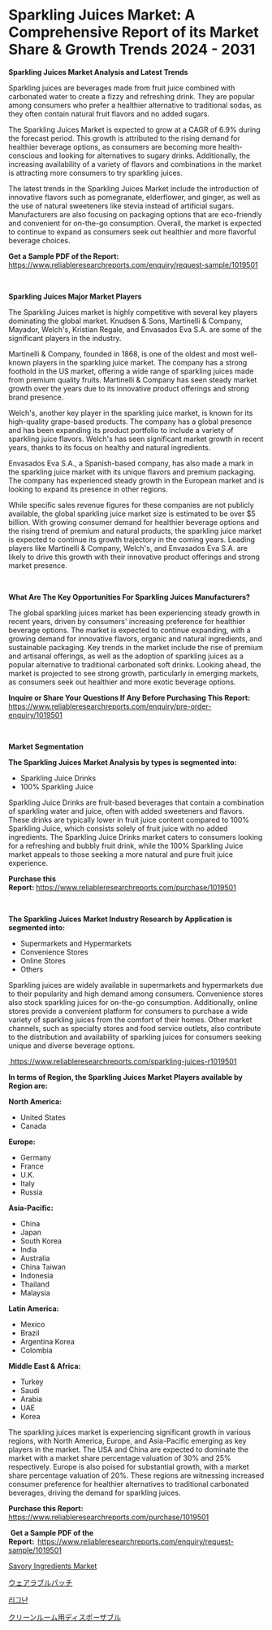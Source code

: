 <p><h1>Sparkling Juices Market: A Comprehensive Report of its Market Share & Growth Trends 2024 - 2031</h1></p><p><strong>Sparkling Juices Market Analysis and Latest Trends</strong></p>
<p><p>Sparkling juices are beverages made from fruit juice combined with carbonated water to create a fizzy and refreshing drink. They are popular among consumers who prefer a healthier alternative to traditional sodas, as they often contain natural fruit flavors and no added sugars.</p><p>The Sparkling Juices Market is expected to grow at a CAGR of 6.9% during the forecast period. This growth is attributed to the rising demand for healthier beverage options, as consumers are becoming more health-conscious and looking for alternatives to sugary drinks. Additionally, the increasing availability of a variety of flavors and combinations in the market is attracting more consumers to try sparkling juices.</p><p>The latest trends in the Sparkling Juices Market include the introduction of innovative flavors such as pomegranate, elderflower, and ginger, as well as the use of natural sweeteners like stevia instead of artificial sugars. Manufacturers are also focusing on packaging options that are eco-friendly and convenient for on-the-go consumption. Overall, the market is expected to continue to expand as consumers seek out healthier and more flavorful beverage choices.</p></p>
<p><strong>Get a Sample PDF of the Report:&nbsp;</strong> <a href="https://www.reliableresearchreports.com/enquiry/request-sample/1019501">https://www.reliableresearchreports.com/enquiry/request-sample/1019501</a></p>
<p>&nbsp;</p>
<p><strong>Sparkling Juices Major Market Players</strong></p>
<p><p>The Sparkling Juices market is highly competitive with several key players dominating the global market. Knudsen & Sons, Martinelli & Company, Mayador, Welch's, Kristian Regale, and Envasados Eva S.A. are some of the significant players in the industry.</p><p>Martinelli & Company, founded in 1868, is one of the oldest and most well-known players in the sparkling juice market. The company has a strong foothold in the US market, offering a wide range of sparkling juices made from premium quality fruits. Martinelli & Company has seen steady market growth over the years due to its innovative product offerings and strong brand presence.</p><p>Welch's, another key player in the sparkling juice market, is known for its high-quality grape-based products. The company has a global presence and has been expanding its product portfolio to include a variety of sparkling juice flavors. Welch's has seen significant market growth in recent years, thanks to its focus on healthy and natural ingredients.</p><p>Envasados Eva S.A., a Spanish-based company, has also made a mark in the sparkling juice market with its unique flavors and premium packaging. The company has experienced steady growth in the European market and is looking to expand its presence in other regions.</p><p>While specific sales revenue figures for these companies are not publicly available, the global sparkling juice market size is estimated to be over $5 billion. With growing consumer demand for healthier beverage options and the rising trend of premium and natural products, the sparkling juice market is expected to continue its growth trajectory in the coming years. Leading players like Martinelli & Company, Welch's, and Envasados Eva S.A. are likely to drive this growth with their innovative product offerings and strong market presence.</p></p>
<p>&nbsp;</p>
<p><strong>What Are The Key Opportunities For Sparkling Juices Manufacturers?</strong></p>
<p><p>The global sparkling juices market has been experiencing steady growth in recent years, driven by consumers' increasing preference for healthier beverage options. The market is expected to continue expanding, with a growing demand for innovative flavors, organic and natural ingredients, and sustainable packaging. Key trends in the market include the rise of premium and artisanal offerings, as well as the adoption of sparkling juices as a popular alternative to traditional carbonated soft drinks. Looking ahead, the market is projected to see strong growth, particularly in emerging markets, as consumers seek out healthier and more exotic beverage options.</p></p>
<p><strong>Inquire or Share Your Questions If Any Before Purchasing This Report:</strong> <a href="https://www.reliableresearchreports.com/enquiry/pre-order-enquiry/1019501">https://www.reliableresearchreports.com/enquiry/pre-order-enquiry/1019501</a></p>
<p>&nbsp;</p>
<p><strong>Market Segmentation</strong></p>
<p><strong>The Sparkling Juices Market Analysis by types is segmented into:</strong></p>
<p><ul><li>Sparkling Juice Drinks</li><li>100% Sparkling Juice</li></ul></p>
<p><p>Sparkling Juice Drinks are fruit-based beverages that contain a combination of sparkling water and juice, often with added sweeteners and flavors. These drinks are typically lower in fruit juice content compared to 100% Sparkling Juice, which consists solely of fruit juice with no added ingredients. The Sparkling Juice Drinks market caters to consumers looking for a refreshing and bubbly fruit drink, while the 100% Sparkling Juice market appeals to those seeking a more natural and pure fruit juice experience.</p></p>
<p><strong>Purchase this Report:&nbsp;</strong><a href="https://www.reliableresearchreports.com/purchase/1019501">https://www.reliableresearchreports.com/purchase/1019501</a></p>
<p>&nbsp;</p>
<p><strong>The Sparkling Juices Market Industry Research by Application is segmented into:</strong></p>
<p><ul><li>Supermarkets and Hypermarkets</li><li>Convenience Stores</li><li>Online Stores</li><li>Others</li></ul></p>
<p><p>Sparkling juices are widely available in supermarkets and hypermarkets due to their popularity and high demand among consumers. Convenience stores also stock sparkling juices for on-the-go consumption. Additionally, online stores provide a convenient platform for consumers to purchase a wide variety of sparkling juices from the comfort of their homes. Other market channels, such as specialty stores and food service outlets, also contribute to the distribution and availability of sparkling juices for consumers seeking unique and diverse beverage options.</p></p>
<p><a href="https://www.reliableresearchreports.com/sparkling-juices-r1019501">&nbsp;https://www.reliableresearchreports.com/sparkling-juices-r1019501</a></p>
<p><strong>In terms of Region, the Sparkling Juices Market Players available by Region are:</strong></p>
<p>
    <p> <strong> North America: </strong>
        <ul>
            <li>United States</li>
            <li>Canada</li>
        </ul>
        </p> 
    <p> <strong> Europe: </strong>
        <ul>
            <li>Germany</li>
            <li>France</li>
            <li>U.K.</li>
            <li>Italy</li>
            <li>Russia</li>
        </ul>
        </p> 
    <p> <strong> Asia-Pacific: </strong>
        <ul>
            <li>China</li>
            <li>Japan</li>
            <li>South Korea</li>
            <li>India</li>
            <li>Australia</li>
            <li>China Taiwan</li>
            <li>Indonesia</li>
            <li>Thailand</li>
            <li>Malaysia</li>
        </ul>
        </p> 
    <p> <strong> Latin America: </strong>
        <ul>
            <li>Mexico</li>
            <li>Brazil</li>
            <li>Argentina Korea</li>
            <li>Colombia</li>
        </ul>
        </p> 
    <p> <strong> Middle East & Africa: </strong>
        <ul>
            <li>Turkey</li>
            <li>Saudi</li>
            <li>Arabia</li>
            <li>UAE</li>
            <li>Korea</li>
        </ul>
    </p>
    </p>
<p><p>The sparkling juices market is experiencing significant growth in various regions, with North America, Europe, and Asia-Pacific emerging as key players in the market. The USA and China are expected to dominate the market with a market share percentage valuation of 30% and 25% respectively. Europe is also poised for substantial growth, with a market share percentage valuation of 20%. These regions are witnessing increased consumer preference for healthier alternatives to traditional carbonated beverages, driving the demand for sparkling juices.</p></p>
<p><strong>Purchase this Report: </strong><a href="https://www.reliableresearchreports.com/purchase/1019501">https://www.reliableresearchreports.com/purchase/1019501</a></p>
<p>&nbsp;<strong>Get a Sample PDF of the Report:&nbsp;&nbsp;</strong><a href="https://www.reliableresearchreports.com/enquiry/request-sample/1019501">https://www.reliableresearchreports.com/enquiry/request-sample/1019501</a></p>
<p><strong></strong></p>
<p><p><a href="https://github.com/ChiragRP21/Market-Research-Report-List-4/blob/main/savory-ingredients-market.md">Savory Ingredients Market</a></p><p><a href="https://medium.com/@kingmsvie/%E3%82%A6%E3%82%A7%E3%82%A2%E3%83%A9%E3%83%96%E3%83%AB%E3%83%91%E3%83%83%E3%83%81%E5%B8%82%E5%A0%B4%E3%81%AE%E8%A6%8F%E6%A8%A1%E3%81%A8%E5%B8%82%E5%A0%B4%E5%8B%95%E5%90%91-%E5%AE%8C%E5%85%A8%E3%81%AA%E6%A5%AD%E7%95%8C%E6%A6%82%E8%A6%81-2024%E5%B9%B4%E3%81%8B%E3%82%892031%E5%B9%B4%E3%81%BE%E3%81%A7-79a1a7e4c372">ウェアラブルパッチ</a></p><p><a href="https://medium.com/@tonyolfson67562023/%EB%A6%AC%EA%B7%B8%EB%82%9C-%EC%8B%9C%EC%9E%A5-%EA%B7%9C%EB%AA%A8-%EC%8B%9C%EC%9E%A5-%EC%A0%84%EB%A7%9D-%EB%B0%8F-%EC%8B%9C%EC%9E%A5-%EC%98%88%EC%B8%A1-2024%EB%85%84%EB%B6%80%ED%84%B0-2031%EB%85%84%EA%B9%8C%EC%A7%80-483b0b74be3f">리그난</a></p><p><a href="https://medium.com/@douglasyoung526/%E3%82%AF%E3%83%AA%E3%83%BC%E3%83%B3%E3%83%AB%E3%83%BC%E3%83%A0%E3%83%87%E3%82%A3%E3%82%B9%E3%83%9D%E3%83%BC%E3%82%B6%E3%83%96%E3%83%AB%E8%A3%BD%E5%93%81%E3%81%AE%E5%B8%82%E5%A0%B4%E3%82%B7%E3%82%A7%E3%82%A2%E3%81%AE%E9%80%B2%E5%8C%96%E3%81%A8%E5%B8%82%E5%A0%B4%E6%88%90%E9%95%B7%E3%83%88%E3%83%AC%E3%83%B3%E3%83%89-2024%E5%B9%B4-2031%E5%B9%B4-8523b3c04090">クリーンルーム用ディスポーザブル</a></p></p>